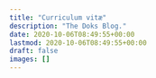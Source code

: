 ```yaml
---
title: "Curriculum vitæ"
description: "The Doks Blog."
date: 2020-10-06T08:49:55+00:00
lastmod: 2020-10-06T08:49:55+00:00
draft: false
images: []
---
```

